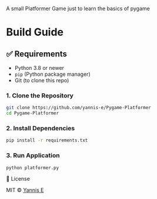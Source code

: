 A small Platformer Game just to learn the basics of pygame

# Build Guide

## ✅ Requirements

- Python 3.8 or newer
- `pip` (Python package manager)
- Git (to clone this repo)

### 1. Clone the Repository

```bash
git clone https://github.com/yannis-e/Pygame-Platformer
cd Pygame-Platformer
```
### 2. Install Dependencies

```bash
pip install -r requirements.txt
```
### 3. Run Application
```bash
python platformer.py
```


📰 License

MIT © [Yannis E](https://github.com/yannis-e)

